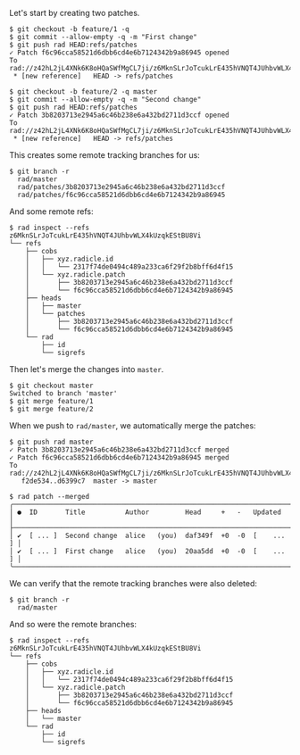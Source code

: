 Let's start by creating two patches.

``` (stderr) RAD_SOCKET=/dev/null
$ git checkout -b feature/1 -q
$ git commit --allow-empty -q -m "First change"
$ git push rad HEAD:refs/patches
✓ Patch f6c96cca58521d6dbb6cd4e6b7124342b9a86945 opened
To rad://z42hL2jL4XNk6K8oHQaSWfMgCL7ji/z6MknSLrJoTcukLrE435hVNQT4JUhbvWLX4kUzqkEStBU8Vi
 * [new reference]   HEAD -> refs/patches
```
``` (stderr) RAD_SOCKET=/dev/null
$ git checkout -b feature/2 -q master
$ git commit --allow-empty -q -m "Second change"
$ git push rad HEAD:refs/patches
✓ Patch 3b8203713e2945a6c46b238e6a432bd2711d3ccf opened
To rad://z42hL2jL4XNk6K8oHQaSWfMgCL7ji/z6MknSLrJoTcukLrE435hVNQT4JUhbvWLX4kUzqkEStBU8Vi
 * [new reference]   HEAD -> refs/patches
```

This creates some remote tracking branches for us:

```
$ git branch -r
  rad/master
  rad/patches/3b8203713e2945a6c46b238e6a432bd2711d3ccf
  rad/patches/f6c96cca58521d6dbb6cd4e6b7124342b9a86945
```

And some remote refs:

```
$ rad inspect --refs
z6MknSLrJoTcukLrE435hVNQT4JUhbvWLX4kUzqkEStBU8Vi
└── refs
    ├── cobs
    │   ├── xyz.radicle.id
    │   │   └── 2317f74de0494c489a233ca6f29f2b8bff6d4f15
    │   └── xyz.radicle.patch
    │       ├── 3b8203713e2945a6c46b238e6a432bd2711d3ccf
    │       └── f6c96cca58521d6dbb6cd4e6b7124342b9a86945
    ├── heads
    │   ├── master
    │   └── patches
    │       ├── 3b8203713e2945a6c46b238e6a432bd2711d3ccf
    │       └── f6c96cca58521d6dbb6cd4e6b7124342b9a86945
    └── rad
        ├── id
        └── sigrefs
```

Then let's merge the changes into `master`.

``` (stderr) RAD_SOCKET=/dev/null
$ git checkout master
Switched to branch 'master'
$ git merge feature/1
$ git merge feature/2
```

When we push to `rad/master`, we automatically merge the patches:

``` (stderr) RAD_SOCKET=/dev/null
$ git push rad master
✓ Patch 3b8203713e2945a6c46b238e6a432bd2711d3ccf merged
✓ Patch f6c96cca58521d6dbb6cd4e6b7124342b9a86945 merged
To rad://z42hL2jL4XNk6K8oHQaSWfMgCL7ji/z6MknSLrJoTcukLrE435hVNQT4JUhbvWLX4kUzqkEStBU8Vi
   f2de534..d6399c7  master -> master
```
```
$ rad patch --merged
╭─────────────────────────────────────────────────────────────────────────╮
│ ●  ID       Title          Author         Head     +   -   Updated      │
├─────────────────────────────────────────────────────────────────────────┤
│ ✔  [ ... ]  Second change  alice   (you)  daf349f  +0  -0  [    ...   ] │
│ ✔  [ ... ]  First change   alice   (you)  20aa5dd  +0  -0  [    ...   ] │
╰─────────────────────────────────────────────────────────────────────────╯
```

We can verify that the remote tracking branches were also deleted:

```
$ git branch -r
  rad/master
```

And so were the remote branches:

```
$ rad inspect --refs
z6MknSLrJoTcukLrE435hVNQT4JUhbvWLX4kUzqkEStBU8Vi
└── refs
    ├── cobs
    │   ├── xyz.radicle.id
    │   │   └── 2317f74de0494c489a233ca6f29f2b8bff6d4f15
    │   └── xyz.radicle.patch
    │       ├── 3b8203713e2945a6c46b238e6a432bd2711d3ccf
    │       └── f6c96cca58521d6dbb6cd4e6b7124342b9a86945
    ├── heads
    │   └── master
    └── rad
        ├── id
        └── sigrefs
```
